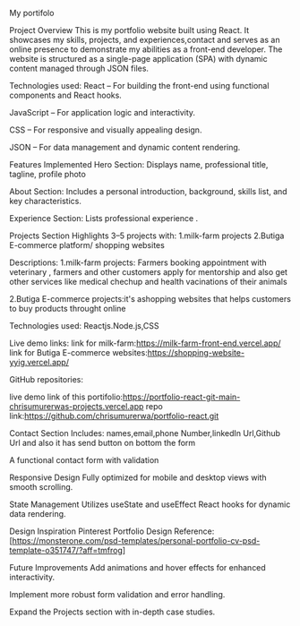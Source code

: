  My portifolo


 Project Overview
This is my  portfolio website built using React. It showcases my skills, projects, and experiences,contact and serves as an online presence to demonstrate my abilities as a front-end developer. The website is structured as a single-page application (SPA) with dynamic content managed through JSON files.

Technologies used:
React – For building the front-end using functional components and React hooks.

JavaScript – For application logic and interactivity.

CSS – For responsive and visually appealing design.

JSON – For data management and dynamic content rendering.

 Features Implemented
  Hero Section:
Displays name, professional title, tagline, profile photo

 About Section:
Includes a personal introduction, background, skills list, and key characteristics.

 Experience Section:
Lists professional experience .

 Projects Section
Highlights 3–5 projects with:
1.milk-farm projects
2.Butiga E-commerce platform/ shopping websites

Descriptions:
1.milk-farm projects: Farmers booking appointment with veterinary , farmers and other customers apply for mentorship and also get other services like  medical chechup and health vacinations of their animals

2.Butiga E-commerce projects:it's ashopping websites  that helps customers to buy products throught online


Technologies used:
Reactjs.Node.js,CSS

Live demo links:
link for milk-farm:https://milk-farm-front-end.vercel.app/
link for Butiga E-commerce websites:https://shopping-website-yyig.vercel.app/

GitHub repositories:

live demo link of this portifolio:https://portfolio-react-git-main-chrisumurerwas-projects.vercel.app
repo link:https://github.com/chrisumurerwa/portfolio-react.git


 Contact Section
Includes: names,email,phone Number,linkedIn Url,Github Url and also it has send button on bottom the form

A functional contact form with validation



 Responsive Design
Fully optimized for mobile and desktop views with smooth scrolling.

 State Management
Utilizes useState and useEffect React hooks for dynamic data rendering.

 Design Inspiration
Pinterest Portfolio Design Reference: [https://monsterone.com/psd-templates/personal-portfolio-cv-psd-template-o351747/?aff=tmfrog]



 Future Improvements
Add animations and hover effects for enhanced interactivity.

Implement more robust form validation and error handling.

Expand the Projects section with in-depth case studies.


